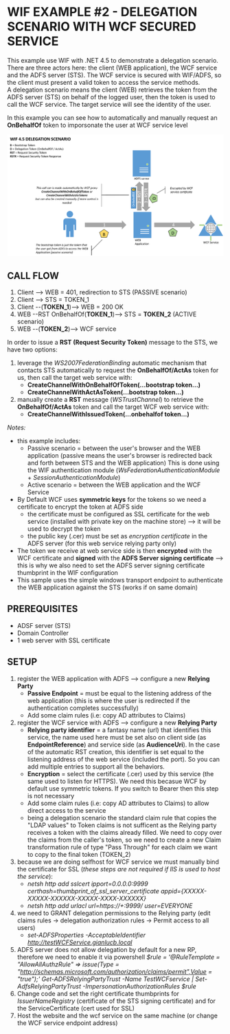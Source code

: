 # WIF EXAMPLE #2 - DELEGATION SCENARIO WITH WCF SECURED SERVICE
This example use WIF with .NET 4.5 to demonstrate a delegation scenario. There are three actors here: the client (WEB application), the WCF service and the ADFS server (STS).
The WCF service is secured with WIF/ADFS, so the client must present a valid token to access the service methods.  
A delegation scenario means the client (WEB) retrieves the token from the ADFS server (STS) on behalf of the logged user, then the token is used to call the WCF service.
The target service will see the identity of the user. 

In this example you can see how to automatically and manually request an **OnBehalfOf** token to imporsonate the user at WCF service level

![Call flow](/img/delegation-wif.png)


## CALL FLOW
1. Client --> WEB = 401, redirection to STS (PASSIVE scenario)
2. Client --> STS = TOKEN_1
3. Client --(**TOKEN_1**)--> WEB = 200 OK
4. WEB --RST OnBehalfOf(**TOKEN_1**)--> STS = **TOKEN_2** (ACTIVE scenario)
5. WEB --(**TOKEN_2**)--> WCF service

In order to issue a **RST (Request Security Token)** message to the STS, we have two options:
1.  leverage the _WS2007FederationBinding_ automatic mechanism that contacts STS automatically to request the **OnBehalfOf/ActAs** token for us, then call the target web service with:
    * **CreateChannelWithOnBehalfOfToken(...bootstrap token...)**
    * **CreateChannelWithActAsToken(...bootstrap token...)**
2.  manually create a **RST** message (_WSTrustChannel_) to retrieve the **OnBehalfOf/ActAs** token and call the target WCF web service with:
    * **CreateChannelWithIssuedToken(...onbehalfof token...)**

*Notes:*
* this example includes:
    * Passive scenario = between the user's browser and the WEB application (passive means the user's browser is redirected back and forth between STS and the WEB application)
    This is done using the WIF authentication module (_WsFederationAuthenticationModule_ + _SessionAuthenticationModule_)
    * Active scenario = between the WEB application and the WCF Service
* By Default WCF uses **symmetric keys** for the tokens so we need a certificate to encrypt the token at ADFS side
    * the certificate must be configured as SSL certificate for the web service (installed with private key on the machine store) --> it will be used to decrypt the token  
    * the public key (.cer) must be set as _encryption certificate_ in the ADFS server (for this web service relying party only)
* The token we receive at web service side is then **encrypted** with the WCF certificate and **signed** with the **ADFS Server signing certificate** --> this is why we also need to set the ADFS server signing certificate thumbprint in the WIF configuration
* This sample uses the simple windows transport endpoint to authenticate the WEB application against the STS (works if on same domain)


## PREREQUISITES 
* ADSF server (STS)
* Domain Controller
* 1 web server with SSL certificate
             
             
## SETUP
1. register the WEB application with ADFS --> configure a new **Relying Party**
    * **Passive Endpoint** = must be equal to the listening address of the web application (this is where the user is redirected if the authentication completes successfully)
    * Add some claim rules (i.e: copy AD attributes to Claims) 
2. register the WCF service with ADFS --> configure a new **Relying Party**
    * **Relying party identifier** = a fantasy name (url) that identifies this service, the name used here must be set also on client side (as **EndpointReference**) and service side (as **AudienceUri**).
    In the case of the automatic RST creation, this identifier is set equal to the listening address of the web service (included the port). So you can add multiple entries to support all the behaviors. 
    * **Encryption** = select the certificate (.cer) used by this service (the same used to listen for HTTPS). We need this becasue WCF by default use symmetric tokens. If you switch to Bearer then this step is not necessary
    * Add some claim rules (i.e: copy AD attributes to Claims) to allow direct access to the service
    * being a delegation scenario the standard claim rule that copies the "LDAP values" to Token claims is not sufficent as the Relying party receives a token with the claims already filled. We need to copy over the claims from the caller's token, so we need to create a new Claim transformation rule of type "Pass Through" for each claim we want to copy to the final token (TOKEN_2)
3. because we are doing selfhost for WCF service we must manually bind the certificate for SSL (_these steps are not required if IIS is used to host the service_): 
    * *netsh http add sslcert ipport=0.0.0.0:9999 certhash=thumbprint_of_ssl_server_certificate appid={XXXXX-XXXXX-XXXXXX-XXXXX-XXXX-XXXXXX}*      
    * *netsh http add urlacl url=https://+:9999/ user=EVERYONE*
4. we need to GRANT delegation permissions to the Relying party (edit claims rules -> delegation authorization rules -> Permit access to all users) 
    * *set-ADFSProperties -AcceptableIdentifier http://testWCFService.gianlucb.local*
6. ADFS server does not allow delegation by default for a new RP, therefore we need to enable it via powershell
      *$rule = '@RuleTemplate = "AllowAllAuthzRule" => issue(Type = "http://schemas.microsoft.com/authorization/claims/permit",Value = "true");'*
      *Get-ADFSRelyingPartyTrust -Name TestWCFservice | Set-AdfsRelyingPartyTrust -ImpersonationAuthorizationRules $rule*
7. Change code and set the right certificate thumbprints for _IssuerNameRegistry_ (certificate of the STS signing certificate) and for the ServiceCertificate (cert used for SSL)
8. Host the website and the wcf service on the same machine (or change the WCF service endpoint address)


 
 
 
